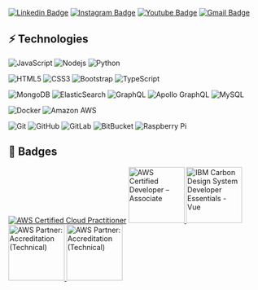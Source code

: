 [![Linkedin Badge](https://img.shields.io/badge/-EliecerRangel-blue?style=flat-square&logo=Linkedin&logoColor=white&link=https://www.linkedin.com/in/eliezer-rangel-b2a601123/)](https://www.linkedin.com/in/eliezer-rangel-b2a601123/)
[![Instagram Badge](https://img.shields.io/badge/-desarrollador.fullstack-purple?style=flat-square&logo=instagram&logoColor=white&link=https://www.instagram.com/desarrollador.fullstack/?hl=es-la)](https://www.instagram.com/desarrollador.fullstack/?hl=es-la)
[![Youtube Badge](https://img.shields.io/badge/-eliecer2000-darkred?style=flat-square&logo=youtube&logoColor=white&link=https://www.youtube.com/channel/UC_xPqzDZ4nRqzJ6B_yINJlw)](https://www.youtube.com/channel/UC_xPqzDZ4nRqzJ6B_yINJlw)
[![Gmail Badge](https://img.shields.io/badge/-eliecer2000@gmail.com-c14438?style=flat-square&logo=Gmail&logoColor=white&link=mailto:eliecer2000@gmail.com)](mailto:eliecer2000@gmail.com)



## ⚡ Technologies

![JavaScript](https://img.shields.io/badge/-JavaScript-black?style=flat-square&logo=javascript)
![Nodejs](https://img.shields.io/badge/-Nodejs-black?style=flat-square&logo=Node.js)
![Python](https://img.shields.io/badge/-Python-black?style=flat-square&logo=Python)

![HTML5](https://img.shields.io/badge/-HTML5-E34F26?style=flat-square&logo=html5&logoColor=white)
![CSS3](https://img.shields.io/badge/-CSS3-1572B6?style=flat-square&logo=css3)
![Bootstrap](https://img.shields.io/badge/-Bootstrap-563D7C?style=flat-square&logo=bootstrap)
![TypeScript](https://img.shields.io/badge/-TypeScript-007ACC?style=flat-square&logo=typescript)

![MongoDB](https://img.shields.io/badge/-MongoDB-black?style=flat-square&logo=mongodb)
![ElasticSearch](https://img.shields.io/badge/-ElasticSearch-005571?style=flat-square&logo=elasticsearch)
![GraphQL](https://img.shields.io/badge/-GraphQL-E10098?style=flat-square&logo=graphql)
![Apollo GraphQL](https://img.shields.io/badge/-Apollo%20GraphQL-311C87?style=flat-square&logo=apollo-graphql)
![MySQL](https://img.shields.io/badge/-MySQL-black?style=flat-square&logo=mysql)

![Docker](https://img.shields.io/badge/-Docker-black?style=flat-square&logo=docker)
![Amazon AWS](https://img.shields.io/badge/Amazon%20AWS-232F3E?style=flat-square&logo=amazon-aws)

![Git](https://img.shields.io/badge/-Git-black?style=flat-square&logo=git)
![GitHub](https://img.shields.io/badge/-GitHub-181717?style=flat-square&logo=github)
![GitLab](https://img.shields.io/badge/-GitLab-FCA121?style=flat-square&logo=gitlab)
![BitBucket](https://img.shields.io/badge/-BitBucket-darkblue?style=flat-square&logo=bitbucket)
![Raspberry Pi](https://img.shields.io/badge/-Raspberry%20Pi-C51A4A?style=flat-square&logo=Raspberry-Pi)

## 🏅 Badges
<a href="https://www.credly.com/badges/acb1bce4-6bcd-405e-8ee2-8eb5088812c4/public_url"><img alt="AWS Certified Cloud Practitioner" src="https://images.youracclaim.com/size/110x110/images/1fdcf6a9-de8e-4e35-96b0-e801d8411506/AWS-CloudPractitioner.png"/></a>
<a href="https://www.credly.com/badges/a1326de4-fc86-434f-9851-9e5927a24126/public_url"><img height="110px" alt="AWS Certified Developer – Associate" src="https://images.credly.com/size/110x110/images/598f6ac6-2dbd-4394-8ae4-943b2f4c43ea/AWS-Developer-Associate-2020.png"/> </a>
<a href="https://www.credly.com/badges/8640462c-e632-4f5e-b70b-c04819c71901/public_url"><img height="110px" alt="IBM Carbon Design System Developer Essentials - Vue" src="https://images.credly.com/size/110x110/images/74b7b41d-5e0d-4516-8c2b-de60e12545c0/dev_essentials_badge_vuejs-01.png"/> </a>
<a href="https://www.credly.com/badges/a4c18812-fd72-4f6e-848f-c2f4344f0143/public_url"><img height="110px" alt="AWS Partner: Accreditation (Technical)" src="https://images.credly.com/size/340x340/images/429455ef-4a2b-4520-954e-8dd15c817b27/PartnerAccreditation-Technical.png"/> </a>
<a href="https://www.credly.com/badges/a7c1c82b-c60c-4cb9-9af0-1e91925fb9bc/public_url"><img height="110px" alt="AWS Partner: Accreditation (Technical)" src="https://images.credly.com/size/340x340/images/f5e8b53f-b205-4109-9795-572ccec04cfe/PartnerAccreditation-Business.png"/></a>






